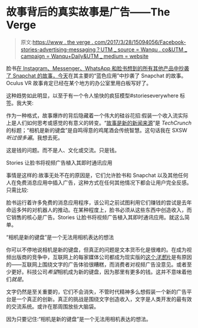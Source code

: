 # 故事背后的真实故事是广告——The Verge

> 原文:[https://www . the verge . com/2017/3/28/15094056/Facebook-stories-advertising-messaging？UTM _ source = Wanqu . co&UTM _ campaign = Wanqu+Daily&UTM _ medium = website](https://www.theverge.com/2017/3/28/15094056/facebook-stories-advertising-messaging?utm_source=wanqu.co&utm_campaign=Wanqu+Daily&utm_medium=website)

脸书[在 Instagram、Messenger、WhatsApp 和脸书想到的所有其他产品中抄袭了 Snapchat 的故事，今天](http://www.theverge.com/2017/3/28/15081398/facebook-stories-snapchat-camera-direct)在其主要的“蓝色应用”中抄袭了 Snapchat 的故事。Oculus VR 故事肯定已经在某个地方的办公室里用白板写好了。

这种趋势如此明显，以至于有一个令人愉快的疯狂模型#storieseverywhere 标签。我大笑:

作为一种格式，故事爆炸的背后隐藏着一个伟大的硅谷花招:假装一个收入流实际上是人们如何思考或感觉的有意义的转变。“[故事是新的新闻来源](https://techcrunch.com/2017/03/26/camera-is-the-new-keyboard/)”是 *TechCrunch* 的标题；“相机是新的键盘”是自鸣得意的鸡尾酒会传统智慧。这句话我在 SXSW *听过很多遍*。我想去死。

这是钱的问题。而不是人、文化或交流。只是钱。

Stories 让脸书将视频广告植入其即时通讯应用

事情是这样的:故事无处不在的原因是，它们允许脸书和 Snapchat 以及其他任何人在免费消息应用中插入广告，这种方式在任何其他情况下都会让用户完全反感。只需比较:

脸书运行着许多免费的消息应用程序，该公司之前试图利用它们赚钱的尝试是去年命运多舛的对机器人的推动。在某种程度上，脸书必须从这些东西中创造收入，而它销售的核心是广告。Stories 让脸书将视频广告植入其即时通讯应用。就这么简单。

“相机是新的键盘”是一个无法用相机表达的想法

你可以不停地说相机是新的键盘，但真正的问题是文本货币化是很难的。在成为视频出版商的竞争中，互联网上的每家媒体公司都成为现实版的[这个*洋葱*片](http://www.theonion.com/video/blood-drenched-berserk-ceo-demands-more-web-videos-28873)是有原因的——互联网上围绕文字的广告体验很糟糕，而消费者对视频广告没意见。或者至少更好。科技公司*希望*相机成为新的键盘，因为那里有更多的钱。这并不意味着他们*就是*。

文字仍然是至关重要的，它们不会消失，不管时代精神多么想假装一个新的广告平台是一个真正的创新。真正的挑战是围绕文字创造收入，文字是人类开发的最有效的交流系统。或许在那周围放些大脑袋。

因为只要记住:“相机是新的键盘”是一个无法用相机表达的想法。